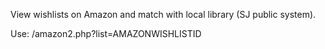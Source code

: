 View wishlists on Amazon and match with local library (SJ public system).

Use: /amazon2.php?list=AMAZONWISHLISTID
